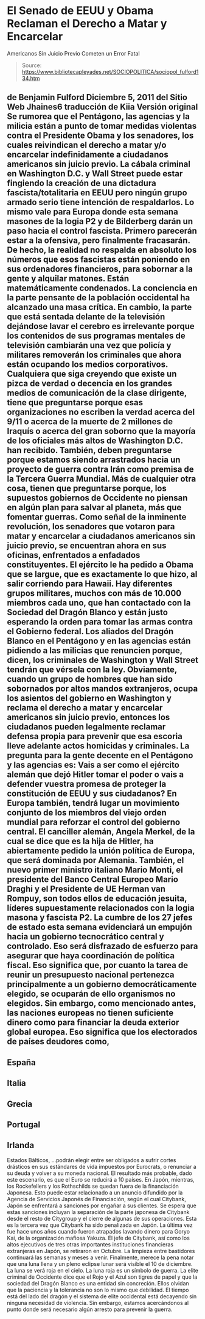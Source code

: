 # El Senado de EEUU y Obama Reclaman el Derecho a Matar y Encarcelar 
Americanos Sin Juicio Previo Cometen un Error Fatal

> Source: https://www.bibliotecapleyades.net/SOCIOPOLITICA/sociopol_fulford134.htm

de Benjamin Fulford
Diciembre 5, 2011
del Sitio Web
Jhaines6
traducción de
Kiia
Versión
original
Se rumorea que el Pentágono, las agencias y la milicia están a punto de
tomar medidas violentas contra el Presidente
Obama
y los senadores, los
cuales reivindican el derecho a
matar y/o encarcelar indefinidamente a
ciudadanos americanos sin juicio previo.
La cábala criminal
en Washington D.C. y Wall Street puede estar fingiendo la
creación de una dictadura fascista/totalitaria en EEUU pero ningún grupo
armado serio tiene intención de respaldarlos.
Lo mismo vale para Europa donde esta semana
masones de la logia P2 y de
Bilderberg darán un paso hacia el control fascista. Primero parecerán estar
a la ofensiva, pero finalmente fracasarán.
De hecho, la realidad no respalda en absoluto los números que esos fascistas
están poniendo en sus ordenadores financieros, para sobornar a la gente y
alquilar matones.
Están matemáticamente condenados.
La conciencia en la parte pensante de la población occidental ha alcanzado
una masa crítica. En cambio, la parte que está sentada delante de la
televisión dejándose lavar el cerebro es irrelevante porque los contenidos
de sus programas mentales de televisión cambiarán una vez que policía y
militares removerán los criminales que ahora están ocupando los medios
corporativos.
Cualquiera que siga creyendo que existe un pizca de verdad o decencia en los
grandes medios de comunicación de la clase dirigente, tiene que preguntarse
porque esas organizaciones no escriben la verdad acerca del 9/11 o acerca de
la muerte de 2 millones de Iraquís o acerca del gran soborno que la mayoría
de los oficiales más altos de Washington D.C. han recibido.
También, deben preguntarse porque estamos siendo arrastrados hacia un
proyecto de
guerra contra Irán como premisa de la Tercera Guerra Mundial.
Más de cualquier otra cosa, tienen que preguntarse porque, los supuestos
gobiernos de Occidente no piensan en algún plan para salvar al planeta, más
que
fomentar guerras.
Como señal de la inminente revolución, los senadores que votaron para matar
y encarcelar a ciudadanos americanos sin juicio previo, se encuentran ahora
en sus oficinas, enfrentados a enfadados constituyentes. El ejército le ha
pedido a Obama que se largue, que es exactamente lo que hizo, al salir
corriendo para Hawaii.
Hay diferentes grupos militares, muchos con más de 10.000 miembros cada uno,
que han contactado con la Sociedad del Dragón Blanco y están justo esperando
la orden para tomar las armas contra el Gobierno federal.
Los aliados del Dragón Blanco en el Pentágono y en las agencias están
pidiendo a las milicias que renuncien porque, dicen, los criminales de
Washington y Wall Street tendrán que vérsela con la ley.
Obviamente, cuando un grupo de hombres que han sido sobornados por altos
mandos extranjeros, ocupa los asientos del gobierno en Washington y reclama
el derecho a matar y encarcelar americanos sin juicio previo, entonces los
ciudadanos pueden legalmente reclamar defensa propia para prevenir que esa
escoria lleve adelante actos homicidas y criminales.
La pregunta para la gente decente en el Pentágono y las agencias es:
Vais a ser como el ejército alemán que dejó Hitler tomar el poder o vais a
defender vuestra promesa de proteger la constitución de EEUU y sus
ciudadanos?
En Europa también, tendrá lugar un movimiento conjunto de los miembros del
viejo orden mundial para reforzar el control del gobierno central.
El canciller alemán, Angela Merkel, de la cual se dice que es la hija de
Hitler, ha abiertamente pedido la unión política de Europa, que será
dominada por Alemania.
También, el nuevo primer ministro italiano Mario Monti, el presidente del
Banco Central Europeo Mario Draghi y el Presidente de UE Herman van Rompuy,
son todos ellos de educación jesuita, líderes supuestamente relacionados con
la logia masona y fascista P2.
La cumbre de los 27 jefes de estado esta semana evidenciará un empujón hacia
un gobierno tecnocrático central y controlado. Eso será disfrazado de
esfuerzo para asegurar que haya coordinación de política fiscal.
Eso significa que, por cuanto la tarea de reunir un presupuesto nacional
pertenezca principalmente a un gobierno democráticamente elegido, se
ocuparán de ello organismos no elegidos. Sin embargo, como mencionado antes,
las naciones europeas no tienen suficiente dinero como para financiar la
deuda exterior global europea.
Eso significa que los electorados de países deudores como,
-
España
-
Italia
-
Grecia
-
Portugal
-
Irlanda
-
Estados Bálticos,
...podrán elegir entre ser obligados a sufrir cortes drásticos en sus
estándares de vida impuestos por Eurocrats, o renunciar a su deuda y volver
a su moneda nacional.
El resultado más probable, dado este escenario, es que el Euro se reducirá a
10 países.
En Japón, mientras,
los Rockefellers
y
los Rothschilds
se quedan fuera de la
financiación Japonesa. Esto puede estar relacionado a un anuncio difundido
por la Agencia de Servicios Japonés de Financiación, según el cual Citybank,
Japón se enfrentará a sanciones por engañar a sus clientes.
Se espera que estas sanciones incluyan la separación de la parte japonesa de
Citybank desde el resto de Citygroup y el cierre de algunas de sus
operaciones.
Esta es la tercera vez que Citybank ha sido penalizada en Japón. La última
vez fue hace unos años cuando fueron atrapados lavando dinero para
Goryo Kai, de la organización mafiosa Yakuza.
El jefe de Citybank, así como los altos ejecutivos de tres otras importantes
instituciones financieras extranjeras en Japón, se retiraron en Octubre. La
limpieza entre bastidores continuará las semanas y meses a venir.
Finalmente, merece la pena notar que una luna llena y un pleno eclipse lunar
será visible el 10 de diciembre. La luna se verá roja en el cielo. La luna
roja es un símbolo de guerra.
La elite criminal de Occidente dice que el Rojo y el Azul son tigres de
papel y que la sociedad del Dragón Blanco es una entidad sin concreción.
Ellos olvidan que la paciencia y la tolerancia no son lo mismo que debilidad.
El tiempo está del lado del dragón y el sistema de elite occidental está
decayendo sin ninguna necesidad de violencia.
Sin embargo, estamos acercándonos al punto donde será necesario algún
arresto para prevenir la guerra.
